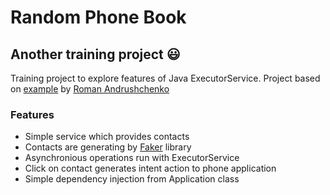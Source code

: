 # Random Phone Book
## Another training project :smiley:

Training project to explore features of Java ExecutorService.
Project based on [example][project] by [Roman Andrushchenko][romychab]

### Features

- Simple service which provides contacts
- Contacts are generating by [Faker][faker] library
- Asynchronious operations run with ExecutorService
- Click on contact generates intent action to phone application
- Simple dependency injection from Application class



[project]: <https://github.com/romychab/android-tutorials/tree/main/recycler-view-2-mvvm>
[romychab]: <https://github.com/romychab>
[faker]: <https://github.com/DiUS/java-faker>
